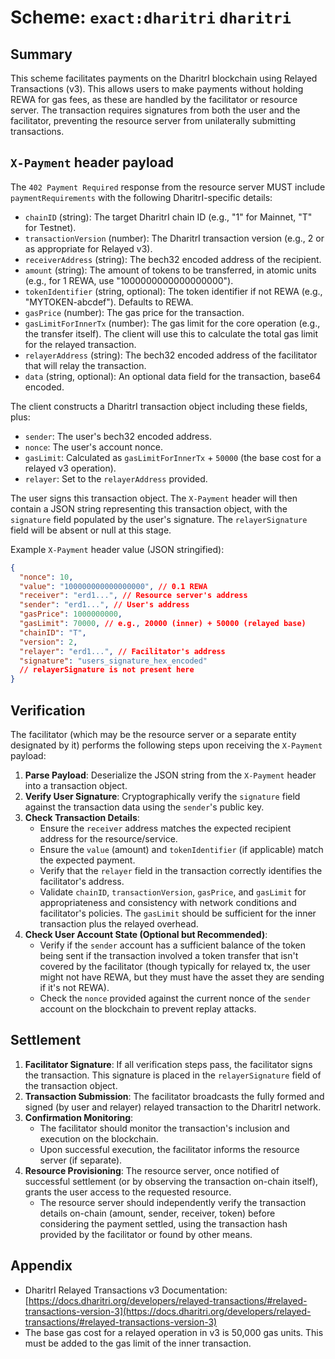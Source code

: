 # Scheme: `exact:dharitri` `dharitri`

## Summary

This scheme facilitates payments on the DharitrI blockchain using Relayed Transactions (v3). This allows users to make payments without holding REWA for gas fees, as these are handled by the facilitator or resource server. The transaction requires signatures from both the user and the facilitator, preventing the resource server from unilaterally submitting transactions.

## `X-Payment` header payload

The `402 Payment Required` response from the resource server MUST include `paymentRequirements` with the following DharitrI-specific details:
*   `chainID` (string): The target DharitrI chain ID (e.g., "1" for Mainnet, "T" for Testnet).
*   `transactionVersion` (number): The DharitrI transaction version (e.g., 2 or as appropriate for Relayed v3).
*   `receiverAddress` (string): The bech32 encoded address of the recipient.
*   `amount` (string): The amount of tokens to be transferred, in atomic units (e.g., for 1 REWA, use "1000000000000000000").
*   `tokenIdentifier` (string, optional): The token identifier if not REWA (e.g., "MYTOKEN-abcdef"). Defaults to REWA.
*   `gasPrice` (number): The gas price for the transaction.
*   `gasLimitForInnerTx` (number): The gas limit for the core operation (e.g., the transfer itself). The client will use this to calculate the total gas limit for the relayed transaction.
*   `relayerAddress` (string): The bech32 encoded address of the facilitator that will relay the transaction.
*   `data` (string, optional): An optional data field for the transaction, base64 encoded.

The client constructs a DharitrI transaction object including these fields, plus:
*   `sender`: The user's bech32 encoded address.
*   `nonce`: The user's account nonce.
*   `gasLimit`: Calculated as `gasLimitForInnerTx` + `50000` (the base cost for a relayed v3 operation).
*   `relayer`: Set to the `relayerAddress` provided.

The user signs this transaction object. The `X-Payment` header will then contain a JSON string representing this transaction object, with the `signature` field populated by the user's signature. The `relayerSignature` field will be absent or null at this stage.

Example `X-Payment` header value (JSON stringified):
```json
{
  "nonce": 10,
  "value": "100000000000000000", // 0.1 REWA
  "receiver": "erd1...", // Resource server's address
  "sender": "erd1...", // User's address
  "gasPrice": 1000000000,
  "gasLimit": 70000, // e.g., 20000 (inner) + 50000 (relayed base)
  "chainID": "T",
  "version": 2,
  "relayer": "erd1...", // Facilitator's address
  "signature": "users_signature_hex_encoded"
  // relayerSignature is not present here
}
```

## Verification

The facilitator (which may be the resource server or a separate entity designated by it) performs the following steps upon receiving the `X-Payment` payload:

1.  **Parse Payload**: Deserialize the JSON string from the `X-Payment` header into a transaction object.
2.  **Verify User Signature**: Cryptographically verify the `signature` field against the transaction data using the `sender`'s public key.
3.  **Check Transaction Details**:
    *   Ensure the `receiver` address matches the expected recipient address for the resource/service.
    *   Ensure the `value` (amount) and `tokenIdentifier` (if applicable) match the expected payment.
    *   Verify that the `relayer` field in the transaction correctly identifies the facilitator's address.
    *   Validate `chainID`, `transactionVersion`, `gasPrice`, and `gasLimit` for appropriateness and consistency with network conditions and facilitator's policies. The `gasLimit` should be sufficient for the inner transaction plus the relayed overhead.
4.  **Check User Account State (Optional but Recommended)**:
    *   Verify if the `sender` account has a sufficient balance of the token being sent if the transaction involved a token transfer that isn't covered by the facilitator (though typically for relayed tx, the user might not have REWA, but they must have the asset they are sending if it's not REWA).
    *   Check the `nonce` provided against the current nonce of the `sender` account on the blockchain to prevent replay attacks.

## Settlement

1.  **Facilitator Signature**: If all verification steps pass, the facilitator signs the transaction. This signature is placed in the `relayerSignature` field of the transaction object.
2.  **Transaction Submission**: The facilitator broadcasts the fully formed and signed (by user and relayer) relayed transaction to the DharitrI network.
3.  **Confirmation Monitoring**:
    *   The facilitator should monitor the transaction's inclusion and execution on the blockchain.
    *   Upon successful execution, the facilitator informs the resource server (if separate).
4.  **Resource Provisioning**: The resource server, once notified of successful settlement (or by observing the transaction on-chain itself), grants the user access to the requested resource.
    *   The resource server should independently verify the transaction details on-chain (amount, sender, receiver, token) before considering the payment settled, using the transaction hash provided by the facilitator or found by other means.

## Appendix

- DharitrI Relayed Transactions v3 Documentation: [https://docs.dharitri.org/developers/relayed-transactions/#relayed-transactions-version-3](https://docs.dharitri.org/developers/relayed-transactions/#relayed-transactions-version-3)
- The base gas cost for a relayed operation in v3 is 50,000 gas units. This must be added to the gas limit of the inner transaction.
